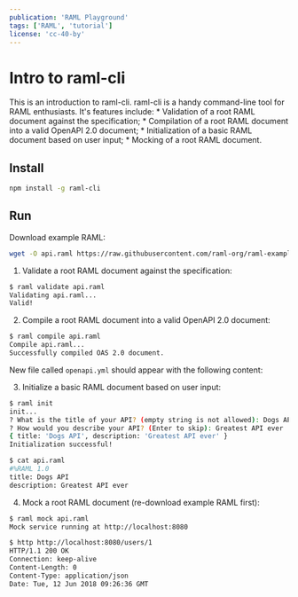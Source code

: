 ```yaml
---
publication: 'RAML Playground'
tags: ['RAML', 'tutorial']
license: 'cc-40-by'
---
```


# Intro to raml-cli

This is an introduction to raml-cli. raml-cli is a handy command-line tool for RAML enthusiasts. It's features include:
    * Validation of a root RAML document against the specification;
    * Compilation of a root RAML document into a valid OpenAPI 2.0 document;
    * Initialization of a basic RAML document based on user input;
    * Mocking of a root RAML document.

## Install


```sh
npm install -g raml-cli
```

## Run

Download example RAML:

```sh
wget -O api.raml https://raw.githubusercontent.com/raml-org/raml-examples/master/typesystem/simple.raml
```

1. Validate a root RAML document against the specification:

```sh
$ raml validate api.raml
Validating api.raml...
Valid!
```

2. Compile a root RAML document into a valid OpenAPI 2.0 document:

```sh
$ raml compile api.raml
Compile api.raml...
Successfully compiled OAS 2.0 document.
```

New file called `openapi.yml` should appear with the following content:

<script src="https://gist.github.com/postatum/83ab380edb43924854f57a5bd32b6965"></script>

3. Initialize a basic RAML document based on user input:

```sh
$ raml init
init...
? What is the title of your API? (empty string is not allowed): Dogs API
? How would you describe your API? (Enter to skip): Greatest API ever
{ title: 'Dogs API', description: 'Greatest API ever' }
Initialization successful!

$ cat api.raml
#%RAML 1.0
title: Dogs API
description: Greatest API ever
```

4. Mock a root RAML document (re-download example RAML first):

```sh
$ raml mock api.raml
Mock service running at http://localhost:8080

$ http http://localhost:8080/users/1
HTTP/1.1 200 OK
Connection: keep-alive
Content-Length: 0
Content-Type: application/json
Date: Tue, 12 Jun 2018 09:26:36 GMT
```